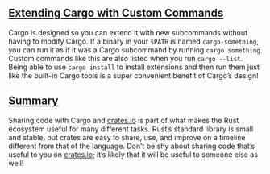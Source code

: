 ## [Extending Cargo with Custom Commands](ch14-05-extending-cargo.html#extending-cargo-with-custom-commands)

Cargo is designed so you can extend it with new subcommands without having to
modify Cargo. If a binary in your `$PATH` is named `cargo-something`, you can
run it as if it was a Cargo subcommand by running `cargo something`. Custom
commands like this are also listed when you run `cargo --list`. Being able to
use `cargo install` to install extensions and then run them just like the
built-in Cargo tools is a super convenient benefit of Cargo’s design!

## [Summary](ch14-05-extending-cargo.html#summary)

Sharing code with Cargo and [crates.io](https://crates.io)<!-- ignore --> is
part of what makes the Rust ecosystem useful for many different tasks. Rust’s
standard library is small and stable, but crates are easy to share, use, and
improve on a timeline different from that of the language. Don’t be shy about
sharing code that’s useful to you on [crates.io](https://crates.io)<!-- ignore
-->; it’s likely that it will be useful to someone else as well!
